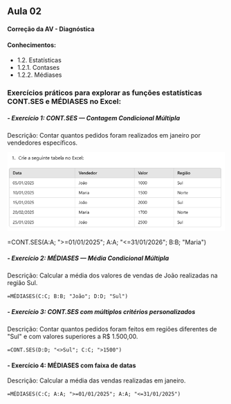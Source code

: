 ## Aula 02
#### Correção da AV - Diagnóstica

#### Conhecimentos:
- 1.2.  Estatísticas 
- 1.2.1.  Contases 
- 1.2.2.  Médiases 

### Exercícios práticos para explorar as funções estatísticas CONT.SES e MÉDIASES no Excel:

##### - Exercício 1: CONT.SES — Contagem Condicional Múltipla
Descrição: Contar quantos pedidos foram realizados em janeiro por vendedores específicos.


![alt text](image.png)

=CONT.SES(A:A; ">=01/01/2025"; A:A; "<=31/01/2026"; B:B; "Maria")

##### - Exercício 2: MÉDIASES — Média Condicional Múltipla
Descrição: Calcular a média dos valores de vendas de João realizadas na região Sul.

```
=MÉDIASES(C:C; B:B; "João"; D:D; "Sul")
```

##### - Exercício 3: CONT.SES com múltiplos critérios personalizados
Descrição: Contar quantos pedidos foram feitos em regiões diferentes de "Sul" e com valores superiores a R$ 1.500,00.

```
=CONT.SES(D:D; "<>Sul"; C:C; ">1500")
```

#### - Exercício 4: MÉDIASES com faixa de datas
Descrição: Calcular a média das vendas realizadas em janeiro.

```
=MÉDIASES(C:C; A:A; ">=01/01/2025"; A:A; "<=31/01/2025")

```

